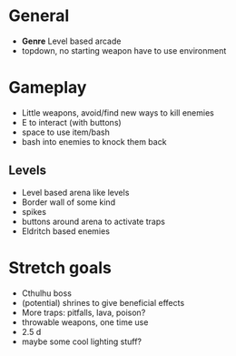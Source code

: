 # General
- **Genre** Level based arcade
- topdown, no starting weapon have to use environment

# Gameplay
- Little weapons, avoid/find new ways to kill enemies
- E to interact (with buttons)
- space to use item/bash
- bash into enemies to knock them back

## Levels
- Level based arena like levels
- Border wall of some kind
- spikes
- buttons around arena to activate traps
- Eldritch based enemies

# Stretch goals
- Cthulhu boss
- (potential) shrines to give beneficial effects
- More traps: pitfalls, lava, poison?
- throwable weapons, one time use
- 2.5 d
- maybe some cool lighting stuff?
